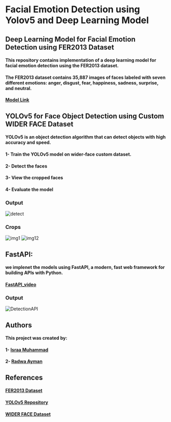 # Facial Emotion Detection using Yolov5 and Deep Learning Model

## Deep Learning Model for Facial Emotion Detection using FER2013 Dataset

#### This repository contains implementation of a deep learning model for facial emotion detection using the FER2013 dataset.
#### The FER2013 dataset contains 35,887 images of faces labeled with seven different emotions: anger, disgust, fear, happiness, sadness, surprise, and neutral.
#### [Model Link](https://drive.google.com/drive/folders/1ZVfOJVbAl0D1_ZJDmAcnd1cp7a-EGEOg?usp=drive_link)

## YOLOv5 for Face Object Detection using Custom WIDER FACE Dataset

#### YOLOv5 is an object detection algorithm that can detect objects with high accuracy and speed.
#### 1- Train the YOLOv5 model on wider-face custom dataset.
#### 2- Detect the faces 
#### 3- View the cropped faces 
#### 4- Evaluate the model

### Output
![detect](https://github.com/israa2050/facial-emotion-detection/assets/47259697/ba50683d-b9b0-4a80-910d-df63d8eb738a)
### Crops
![img1](https://github.com/israa2050/facial-emotion-detection/assets/47259697/b66893b9-b031-4a25-a9d3-cd4410c51f97)
![img12](https://github.com/israa2050/facial-emotion-detection/assets/47259697/d164a6bf-e3ec-4e43-a489-bce9ad967db3)



## FastAPI:
#### we implenet the models using  FastAPI, a modern, fast web framework for building APIs with Python.
#### [FastAPI_video](https://drive.google.com/file/d/1FrvYnjeNqmgeTK_TiTTK6UNIs8SbugyE/view?usp=drive_link)  
### Output
![DetectionAPI](https://github.com/israa2050/facial-emotion-detection/assets/47259697/cff9f176-ce93-48e3-999e-3ba24102da44)

## Authors
#### This project was created by:
#### 1- [Israa Muhammad](https://github.com/israa2050)
#### 2- [Radwa Ayman](https://github.com/radwaayman22)

## References
#### [FER2013 Dataset](https://www.kaggle.com/datasets/msambare/fer2013)
#### [YOLOv5 Repository](https://github.com/ultralytics/yolov5)
#### [WIDER FACE Dataset](https://www.kaggle.com/datasets/rocky03/wider-face-in-yolov5-format)
